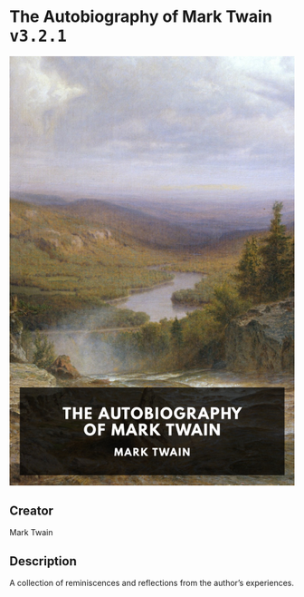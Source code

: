 
# The Autobiography of Mark Twain <kbd>v3.2.1</kbd>

<center>
  <img src="./cover-1024.jpg"/>
</center>

## Creator
Mark Twain

## Description
A collection of reminiscences and reflections from the author’s experiences.
